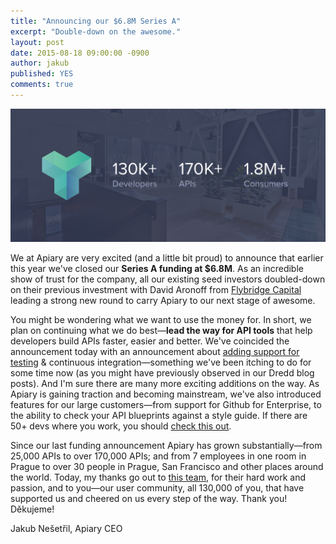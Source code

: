 ```yaml
---
title: "Announcing our $6.8M Series A"
excerpt: "Double-down on the awesome."
layout: post
date: 2015-08-18 09:00:00 -0900
author: jakub
published: YES
comments: true
---
```


<img width="640" src="/images/2015-08-18-Proud-to-Announce-our-Series-A/visual.png" alt="130k+ Developers, 170k+ APIs, 1.8M+ Consumers" />

We at Apiary are very excited (and a little bit proud) to announce that earlier this year we've closed our **Series A funding at $6.8M**. As an incredible show of trust for the company, all our existing seed investors doubled-down on their previous investment with David Aronoff from [Flybridge Capital][Flybridge] leading a strong new round to carry Apiary to our next stage of awesome.

You might be wondering what we want to use the money for. In short, we plan on continuing what we do best&mdash;**lead the way for API tools** that help developers build APIs faster, easier and better. We've coincided the announcement today with an announcement about [adding support for testing][Dredd article] &amp; continuous integration&mdash;something we've been itching to do for some time now (as you might have previously observed in our Dredd blog posts). And I'm sure there are many more exciting additions on the way. As Apiary is gaining traction and becoming mainstream, we've also introduced features for our large customers&mdash;from support for Github for Enterprise, to the ability to check your API blueprints against a style guide. If there are 50+ devs where you work, you should [check this out][Enterprise].

Since our last funding announcement Apiary has grown substantially&mdash;from 25,000 APIs to over 170,000 APIs; and from 7 employees in one room in Prague to over 30 people in Prague, San Francisco and other places around the world. Today, my thanks go out to [this team][Team], for their hard work and passion, and to you&mdash;our user community, all 130,000 of you, that have supported us and cheered on us every step of the way. Thank you! Děkujeme!

Jakub Nešetřil, Apiary CEO

[Flybridge]: http://www.flybridge.com
[Dredd article]: http://blog.apiary.io/2015/08/18/Test-Tab-Now-Available-in-Apiary/
[Enterprise]: https://enterprise.apiary.io/
[Team]: https://apiary.io/team
